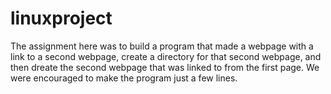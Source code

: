 # linuxproject

The assignment here was to build a program that made a webpage with a link to a second webpage, create a directory for that second webpage, and then dreate the second webpage that was linked to from the first page. We were encouraged to make the program just a few lines.
